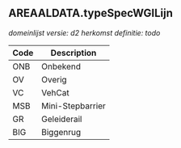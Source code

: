## AREAALDATA.typeSpecWGILijn

*domeinlijst versie: d2* *herkomst definitie: todo*

 |Code |Description	|
|	---	|	---	|
| ONB | Onbekend |
| OV | Overig |
| VC | VehCat |
| MSB | Mini-Stepbarrier |
| GR | Geleiderail |
| BIG | Biggenrug |

